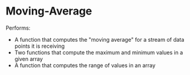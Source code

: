 Moving-Average
==============

Performs:
  - A function that computes the "moving average" for a stream of data points it is receiving
  - Two functions that compute the maximum and minimum values in a given array
  - A function that computes the range of values in an array
